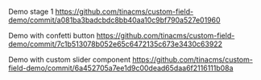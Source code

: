 Demo stage 1 https://github.com/tinacms/custom-field-demo/commit/a081ba3badcbdc8bb40aa10c9bf790a527e01960

Demo with confetti button https://github.com/tinacms/custom-field-demo/commit/7c1b513078b052e65c6472135c673e3430c63922

Demo with custom slider component https://github.com/tinacms/custom-field-demo/commit/6a452705a7ee1d9c00dead65daa6f2116111b08a
